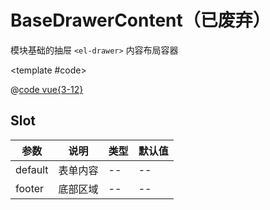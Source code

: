 # BaseDrawerContent（已废弃）

模块基础的抽屉 `<el-drawer>` 内容布局容器

<demo-block>

<BaseDrawerContent-demo1 />

<template #code>

@[code vue{3-12}](@demoroot/BaseDrawerContent/demo1.vue)

</template>

</demo-block>

## Slot

参数 | 说明 | 类型 | 默认值
-----|-----|-----|-----
default | 表单内容 | -- | --
footer | 底部区域 | -- | --
